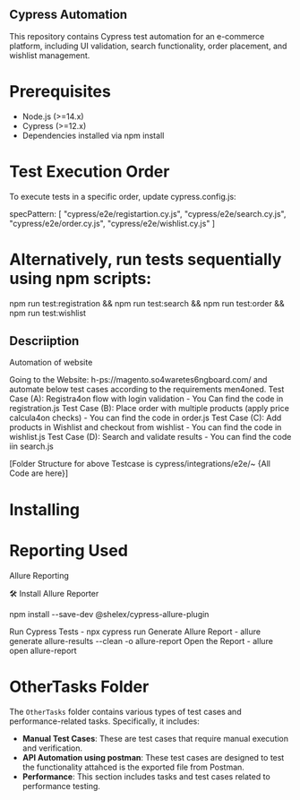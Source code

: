 ## Cypress Automation 

This repository contains Cypress test automation for an e-commerce platform, including UI validation, search functionality, order placement, and wishlist management.


# Prerequisites

* Node.js (>=14.x)
* Cypress (>=12.x)
* Dependencies installed via npm install


# Test Execution Order
To execute tests in a specific order, update cypress.config.js:

specPattern: [
  "cypress/e2e/registartion.cy.js",
  "cypress/e2e/search.cy.js",
  "cypress/e2e/order.cy.js",
  "cypress/e2e/wishlist.cy.js"
]

# Alternatively, run tests sequentially using npm scripts:

npm run test:registration && npm run test:search && npm run test:order && npm run test:wishlist



## Descriiption
Automation of website

Going to the Website: h-ps://magento.so4waretes6ngboard.com/ and automate below test
cases according to the requirements men4oned.
Test Case (A): Registra4on flow with login validation - You Can find the code in registration.js
Test Case (B): Place order with multiple products (apply price calcula4on checks) - You can find the code in order.js
Test Case (C): Add products in Wishlist and checkout from wishlist - You can find the code in wishlist.js
Test Case (D): Search and validate results - You can find the code iin search.js

[Folder Structure for above Testcase is cypress/integrations/e2e/~ {All Code are here}]

# Installing



# Reporting Used

Allure Reporting

🛠 Install Allure Reporter

npm install --save-dev @shelex/cypress-allure-plugin

Run Cypress Tests - npx cypress run
Generate Allure Report - allure generate allure-results --clean -o allure-report
Open the Report - allure open allure-report

# OtherTasks Folder

The `OtherTasks` folder contains various types of test cases and performance-related tasks. Specifically, it includes:

- **Manual Test Cases**: These are test cases that require manual execution and verification.
- **API Automation using postman**: These test cases are designed to test the functionality attahced is the exported file from Postman.
- **Performance**: This section includes tasks and test cases related to performance testing.


